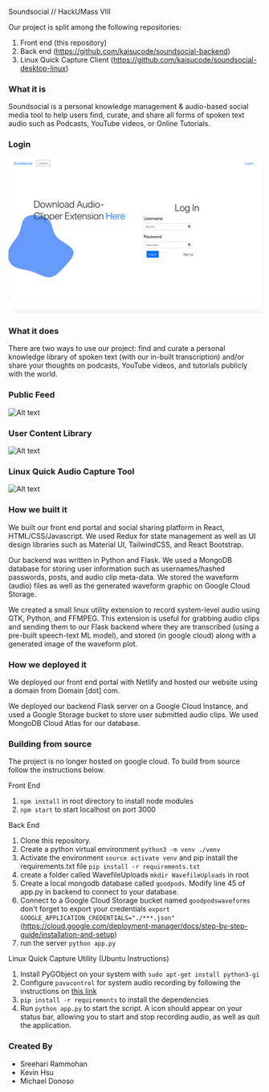 Soundsocial // HackUMass VIII

Our project is split among the following repositories:
1. Front end (this repository)
2. Back end (https://github.com/kaisucode/soundsocial-backend)
3. Linux Quick Capture Client (https://github.com/kaisucode/soundsocial-desktop-linux)

### What it is
Soundsocial is a personal knowledge management & audio-based social media tool to help users find, curate, and share all forms of spoken text audio such as Podcasts, YouTube videos, or Online Tutorials.

### Login
![Alt text](src/assets/readme/login.png?raw=true "Login")

### What it does
There are two ways to use our project: find and curate a personal knowledge library of spoken text (with our in-built transcription) and/or share your thoughts on podcasts, YouTube videos, and tutorials publicly with the world. 

### Public Feed
![Alt text](src/assets/readme/Feed-gif.gif?raw=true "Soundsocial post feed")

### User Content Library
![Alt text](src/assets/readme/library.gif?raw=true "Soundsocial user content library")

### Linux Quick Audio Capture Tool
![Alt text](src/assets/readme/linux-tool.gif?raw=true "Soundsocial quick audio capture tool")


### How we built it
We built our front end portal and social sharing platform in React, HTML/CSS/Javascript. We used Redux for state management as well as UI design libraries such as Material UI, TailwindCSS, and React Bootstrap. 

Our backend was written in Python and Flask. We used a MongoDB database for storing user information such as usernames/hashed passwords, posts, and audio clip meta-data. We stored the waveform (audio) files as well as the generated waveform graphic on Google Cloud Storage.

We created a small linux utility extension to record system-level audio using GTK, Python, and FFMPEG. This extension is useful for grabbing audio clips and sending them to our Flask backend where they are transcribed (using a pre-built speech-text ML model), and stored (in google cloud) along with a generated image of the waveform plot. 

### How we deployed it

We deployed our front end portal with Netlify and hosted our website using a domain from Domain [dot] com. 

We deployed our backend Flask server on a Google Cloud Instance, and used a Google Storage bucket to store user submitted audio clips. We used MongoDB Cloud Atlas for our database. 

### Building from source
The project is no longer hosted on google cloud. To build from source follow the instructions below. 


Front End
1. ```npm install``` in root directory to install node modules
2. ```npm start``` to start localhost on port 3000

Back End
1. Clone this repository. 
2. Create a python virtual environment ```python3 -m venv ./venv```
3. Activate the environment ```source activate venv``` and pip install the requirements.txt file ```pip install -r requirements.txt```
4. create a folder called WavefileUploads ```mkdir WavefileUploads``` in root
5. Create a local mongodb database called ```goodpods```. Modify line 45 of app.py in backend to connect to your database. 
6. Connect to a Google Cloud Storage bucket named ```goodpodswaveforms``` don't forget to export your credentials ```export GOOGLE_APPLICATION_CREDENTIALS="./***.json"``` (https://cloud.google.com/deployment-manager/docs/step-by-step-guide/installation-and-setup)
6. run the server ```python app.py```

Linux Quick Capture Utility (Ubuntu Instructions)
1. Install PyGObject on your system with `sudo apt-get install python3-gi`
2. Configure `pavucontrol` for system audio recording by following the instructions on [this link](https://askubuntu.com/a/682793)
3. `pip install -r requirements` to install the dependencies
4. Run `python app.py` to start the script. A icon should appear on your status bar, allowing you to start and stop recording audio, as well as quit the application.

### Created By
- Sreehari Rammohan
- Kevin Hsu
- Michael Donoso
